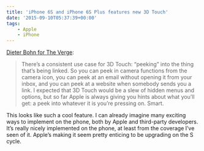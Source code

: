 ```yaml
---
title: 'iPhone 6S and iPhone 6S Plus features new 3D Touch'
date: '2015-09-10T05:37:39+00:00'
tags:
    - Apple
    - iPhone
---
```


[Dieter Bohn for The Verge](http://www.theverge.com/apple/2015/9/9/9277881/iphone-6s-plus-hands-on-photos-video-camera):

> There’s a consistent use case for 3D Touch: “peeking” into the thing that’s being linked. So you can peek in camera functions from the camera icon, you can peek at an email without opening it from your inbox, and you can peek at a website when somebody sends you a link. I expected that 3D Touch would be a slew of hidden menus and options, but so far Apple is always giving you hints about what you’ll get: a peek into whatever it is you’re pressing on. Smart.

This looks like such a cool feature. I can already imagine many exciting ways to implement on the phone, both by Apple and third-party developers. It’s really nicely implemented on the phone, at least from the coverage I’ve seen of it. Apple’s making it seem pretty enticing to be upgrading on the S cycle.
